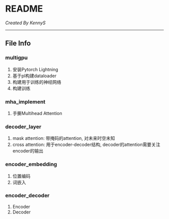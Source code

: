 # README

*Created By KennyS*

---


## File Info

### multigpu

1. 安装Pytorch Lightning
2. 基于pl构建dataloader
3. 构建用于训练的神经网络
4. 构建训练

### mha_implement

1. 手撕Multihead Attention

### decoder_layer

1. mask attention: 带掩码的attention, 对未来时空未知
2. cross attention: 用于encoder-decoder结构, decoder的attention需要关注encoder的输出

### encoder_embedding

1. 位置编码
2. 词嵌入

### encoder_decoder

1. Encoder
2. Decoder